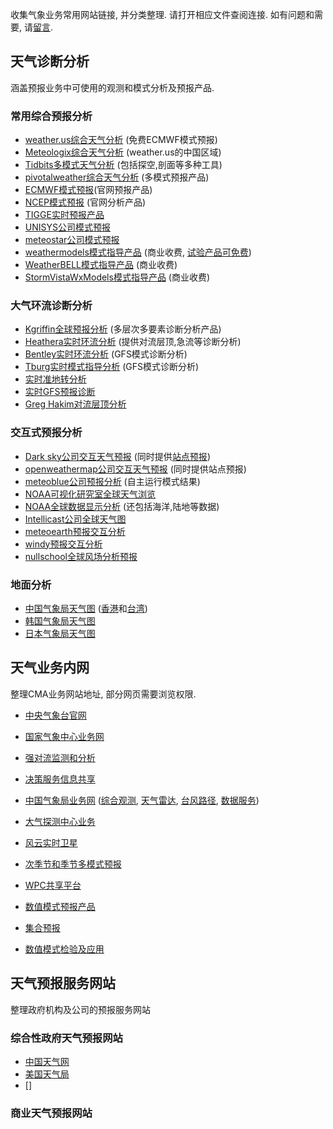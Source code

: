 收集气象业务常用网站链接, 并分类整理. 请打开相应文件查阅连接. 如有问题和需要, 请[留言](https://github.com/NMC-DAVE/dk_met_web_links/issues).

## 天气诊断分析
涵盖预报业务中可使用的观测和模式分析及预报产品.

### 常用综合预报分析
* [weather.us综合天气分析](https://weather.us/) (免费ECMWF模式预报)
* [Meteologix综合天气分析](https://meteologix.com/cn) (weather.us的中国区域)
* [Tidbits多模式天气分析](http://www.tropicaltidbits.com/analysis/models/) (包括探空,剖面等多种工具)
* [pivotalweather综合天气分析](http://www.pivotalweather.com/model.php) (多模式预报产品)
* [ECMWF模式预报](https://www.ecmwf.int/en/forecasts/charts/)(官网预报产品)
* [NCEP模式预报](http://mag.ncep.noaa.gov/) (官网分析产品)
* [TIGGE实时预报产品](http://gpvjma.ccs.hpcc.jp/TIGGE/)
* [UNISYS公司模式预报](http://weather.unisys.com/)
* [meteostar公司模式预报](http://wxweb.meteostar.com/models/)
* [weathermodels模式指导产品](https://weathermodels.com/) (商业收费, [试验产品可免费](http://wx.graphics/))
* [WeatherBELL模式指导产品](http://models.weatherbell.com/) (商业收费)
* [StormVistaWxModels模式指导产品](https://www.stormvistawxmodels.com/) (商业收费)

### 大气环流诊断分析
* [Kgriffin全球预报分析](http://www.atmos.albany.edu/student/kgriffin/maps/) (多层次多要素诊断分析产品)
* [Heathera实时环流分析](http://www.atmos.albany.edu/student/heathera/) (提供对流层顶,急流等诊断分析)
* [Bentley实时环流分析](http://www.atmos.albany.edu/student/abentley/realtime.html) (GFS模式诊断分析)
* [Tburg实时模式指导分析](http://www.atmos.albany.edu/student/tburg/analysis/) (GFS模式诊断分析)
* [实时准地转分析](http://www.atmo.arizona.edu/~tgalarneau/realtime/diagnostics.html)
* [实时GFS预报诊断](http://www.atmo.arizona.edu/~tgalarneau/realtime/gfs_diagnostics.html)
* [Greg Hakim对流层顶分析](https://atmos.washington.edu/~hakim/tropo/)

### 交互式预报分析
* [Dark sky公司交互天气预报](https://maps.darksky.net/) (同时提供[站点预报](https://darksky.net/))
* [openweathermap公司交互天气预报](http://openweathermap.org/weathermap?basemap=map&cities=true&layer=temperature&lat=35&lon=110&zoom=4) (同时提供站点预报)
* [meteoblue公司预报分析](https://www.meteoblue.com/en/weather/webmap/index/college-park_united-states-of-america_4351977?variable=precipitation3h_cloudcover_pressure&level=surface&lines=none&mapcenter=38.9807N-76.9369&zoom=6) (自主运行模式结果)
* [NOAA可视化研究室全球天气浏览](https://www.nnvl.noaa.gov/weatherview/index.html)
* [NOAA全球数据显示分析](https://www.nnvl.noaa.gov/view/globaldata.html) (还包括海洋,陆地等数据)
* [Intellicast公司全球天气图](http://www.intellicast.com/Local/WxMap.aspx)
* [meteoearth预报交互分析](http://www.meteoearth.com/)
* [windy预报交互分析](https://www.windy.com/?22.250,114.167,4)
* [nullschool全球风场分析预报](https://earth.nullschool.net/)

### 地面分析
* [中国气象局天气图](http://www.nmc.cn/publish/observations/china/dm/weatherchart-h000.htm) ([香港](http://www.hko.gov.hk/wxinfo/currwx/wxcht.htm)和[台湾](http://www.cwb.gov.tw/V7e/forecast/fcst/I04.htm))
* [韩国气象局天气图](http://web.kma.go.kr/eng/weather/images/analysischart.jsp)
* [日本气象局天气图](http://www.jma.go.jp/en/g3/)

## 天气业务内网
整理CMA业务网站地址, 部分网页需要浏览权限.

* [中央气象台官网](http://www.nmc.gov.cn/)
* [国家气象中心业务网](http://10.1.64.146/npt/)
* [强对流监测和分析](http://10.24.34.188:8080/)
* [决策服务信息共享](http://10.1.64.187/jcxt/home?mid=m1)
* [中国气象局业务网](http://idata.cma/idata/) ([综合观测](http://10.1.64.154/webGis/gis), [天气雷达](http://idata.cma/radar3/), [台风路径](http://idata.cma/idata/web/typhoon/index), [数据服务](http://10.1.64.154/idata/web/data/index))
* [大气探测中心业务](http://www.cmamoc.cn/)
* [风云实时卫星](http://10.24.34.188:8080/)
* [次季节和季节多模式预报](http://10.1.64.187/jcxt/home?mid=m1)

* [WPC共享平台](http://thredds.cma.gov.cn/repository/entry/show)
* [数值模式预报产品](http://10.28.17.59/showpic2/)
* [集合预报](http://10.28.49.118/repository)
* [数值模式检验及应用](http://10.28.17.26:8080/newrepository/entry/show)

## 天气预报服务网站
整理政府机构及公司的预报服务网站

### 综合性政府天气预报网站
* [中国天气网](http://www.weather.com.cn/)
* [美国天气局](https://www.weather.gov/)
* []

### 商业天气预报网站